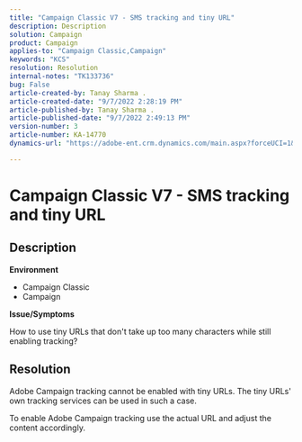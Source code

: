 ```yaml
---
title: "Campaign Classic V7 - SMS tracking and tiny URL"
description: Description
solution: Campaign
product: Campaign
applies-to: "Campaign Classic,Campaign"
keywords: "KCS"
resolution: Resolution
internal-notes: "TK133736"
bug: False
article-created-by: Tanay Sharma .
article-created-date: "9/7/2022 2:28:19 PM"
article-published-by: Tanay Sharma .
article-published-date: "9/7/2022 2:49:13 PM"
version-number: 3
article-number: KA-14770
dynamics-url: "https://adobe-ent.crm.dynamics.com/main.aspx?forceUCI=1&pagetype=entityrecord&etn=knowledgearticle&id=da90614b-b92e-ed11-9db1-002248086735"

---
```

# Campaign Classic V7 - SMS tracking and tiny URL

## Description


<b>Environment</b>

- Campaign Classic
- Campaign




<b>Issue/Symptoms</b>

How to use tiny URLs that don't take up too many characters while still enabling tracking?


## Resolution


Adobe Campaign tracking cannot be enabled with tiny URLs. The tiny URLs' own tracking services can be used in such a case.

To enable Adobe Campaign tracking use the actual URL and adjust the content accordingly.


